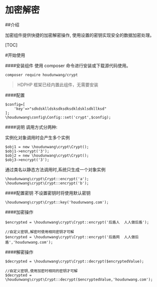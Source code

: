 # 加密解密

##介绍

加密组件提供快捷的加密解密操作, 使用设置的密钥实现安全的数据加密处理。

[TOC]

#开始使用

####安装组件
使用 composer 命令进行安装或下载源代码使用。

```
composer require houdunwang/crypt
```
> HDPHP 框架已经内置此组件，无需要安装

####配置
```
$config=[
	'key'=>"sdkdsklldsksdksdksdkldsklsdkllksd"
];
\houdunwang\config\Config::set('crypt',$config);
```

####说明
调用方式分两种:

实例化对象调用时会产生多个实例
```
$obj1 = new \houdunwang\crypt\Crypt();
$obj1->encrypt('3');
$obj2 = new \houdunwang\crypt\Crypt();
$obj3->encrypt('3');
```

通过类名以静态方法调用时,系统只生成一个对象实例
```
\houdunwang\crypt\Crypt::encrypt('a');
\houdunwang\crypt\Crypt::encrypt('b');
```

####配置密钥
不设置密钥时将使用默认密钥
```
\houdunwang\crypt\Crypt::key('houdunwang.com');
```

####加密操作
```
$encrypted = \houdunwang\crypt\Crypt::encrypt('后盾人  人人做后盾');
```

```
//自定义密钥,解密时使用相同密钥才可解
$encrypted = \houdunwang\crypt\Crypt::encrypt('后盾网  人人做后盾','houdunwang.com');
```

####解密操作
```
$decrypted = \houdunwang\crypt\Crypt::decrypt($encryptedValue);
```
```
//自定义密钥,使用加密时相同的密钥才可解
$decrypted = \houdunwang\crypt\Crypt::decrypt($encryptedValue,'houdunwang.com');
```